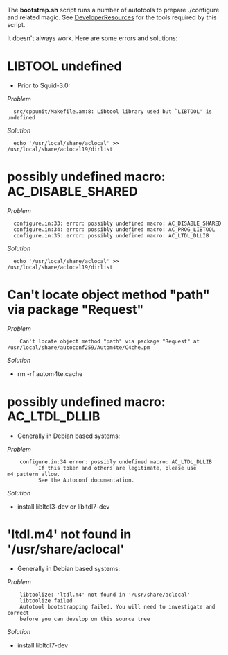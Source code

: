 The **bootstrap.sh** script runs a number of autotools to prepare
./configure and related magic. See
[DeveloperResources](/DeveloperResources)
for the tools required by this script.

It doesn't always work. Here are some errors and solutions:

# LIBTOOL undefined

  - Prior to Squid-3.0:

*Problem*

``` 
  src/cppunit/Makefile.am:8: Libtool library used but `LIBTOOL' is undefined
```

*Solution*

``` 
  echo '/usr/local/share/aclocal' >> /usr/local/share/aclocal19/dirlist
```

# possibly undefined macro: AC\_DISABLE\_SHARED

*Problem*

``` 
  configure.in:33: error: possibly undefined macro: AC_DISABLE_SHARED
  configure.in:34: error: possibly undefined macro: AC_PROG_LIBTOOL
  configure.in:35: error: possibly undefined macro: AC_LTDL_DLLIB
```

*Solution*

``` 
  echo '/usr/local/share/aclocal' >> /usr/local/share/aclocal19/dirlist
```

# Can't locate object method "path" via package "Request"

*Problem*

``` 
    Can't locate object method "path" via package "Request" at /usr/local/share/autoconf259/Autom4te/C4che.pm
```

*Solution*

  - rm -rf autom4te.cache

# possibly undefined macro: AC\_LTDL\_DLLIB

  - Generally in Debian based systems:

*Problem*

``` 
    configure.in:34 error: possibly undefined macro: AC_LTDL_DLLIB
          If this token and others are legitimate, please use m4_pattern_allow.
          See the Autoconf documentation.
```

*Solution*

  - install libltdl3-dev or libltdl7-dev

# 'ltdl.m4' not found in '/usr/share/aclocal'

  - Generally in Debian based systems:

*Problem*

``` 
    libtoolize: 'ltdl.m4' not found in '/usr/share/aclocal'
    libtoolize failed
    Autotool bootstrapping failed. You will need to investigate and correct
    before you can develop on this source tree
```

*Solution*

  - install libltdl7-dev
